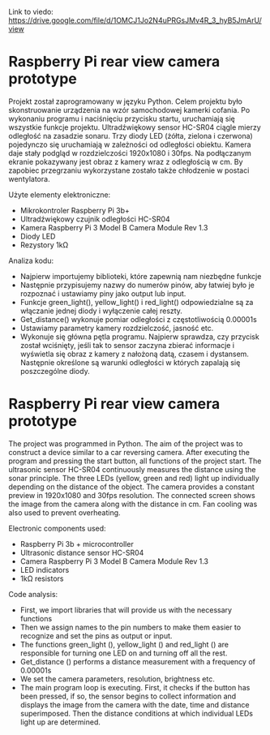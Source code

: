 Link to viedo: https://drive.google.com/file/d/1OMCJ1Jo2N4uPRGsJMv4R_3_hyB5JmArU/view


# Raspberry Pi rear view camera prototype
 Projekt został zaprogramowany w języku Python. Celem projektu było skonstruowanie urządzenia na wzór samochodowej kamerki cofania. Po wykonaniu programu i naciśnięciu przycisku startu, uruchamiają się wszystkie funkcje projektu. Ultradźwiękowy sensor HC-SR04 ciągle mierzy odległość na zasadzie sonaru. Trzy diody LED (żółta, zielona i czerwona) pojedynczo się uruchamiają w zależności od odległości obiektu. Kamera daje stały podgląd w rozdzielczości 1920x1080 i 30fps. Na podłączanym ekranie pokazywany jest obraz z kamery wraz z odległością w cm. By zapobiec przegrzaniu wykorzystane zostało także chłodzenie w postaci wentylatora.

Użyte elementy elektroniczne:
- Mikrokontroler Raspberry Pi 3b+
- Ultradźwiękowy czujnik odległości HC-SR04
- Kamera Raspberry Pi 3 Model B Camera Module Rev 1.3
- Diody LED
- Rezystory 1kΩ

Analiza kodu:
- Najpierw importujemy biblioteki, które zapewnią nam niezbędne funkcje
- Następnie przypisujemy nazwy do numerów pinów, aby łatwiej było je rozpoznać i ustawiamy piny jako output lub input.
- Funkcje green_light(), yellow_light() i red_light() odpowiedzialne są za włączanie jednej diody i wyłączenie całej reszty.
- Get_distance() wykonuje pomiar odległości z częstotliwością 0.00001s
- Ustawiamy parametry kamery rozdzielczość, jasność etc.
- Wykonuje się główna pętla programu. Najpierw sprawdza, czy przycisk został wciśnięty, jeśli tak to sensor zaczyna zbierać informacje i wyświetla się obraz z kamery z nałożoną datą, czasem i dystansem. Następnie określone są warunki odległości w których zapalają się poszczególne diody.

# Raspberry Pi rear view camera prototype
 The project was programmed in Python. The aim of the project was to construct a device similar to a car reversing camera. After executing the program and pressing the start button, all functions of the project start. The ultrasonic sensor HC-SR04 continuously measures the distance using the sonar principle. The three LEDs (yellow, green and red) light up individually depending on the distance of the object. The camera provides a constant preview in 1920x1080 and 30fps resolution. The connected screen shows the image from the camera along with the distance in cm. Fan cooling was also used to prevent overheating.

Electronic components used:
- Raspberry Pi 3b + microcontroller
- Ultrasonic distance sensor HC-SR04
- Camera Raspberry Pi 3 Model B Camera Module Rev 1.3
- LED indicators
- 1kΩ resistors

Code analysis:
- First, we import libraries that will provide us with the necessary functions
- Then we assign names to the pin numbers to make them easier to recognize and set the pins as output or input.
- The functions green_light (), yellow_light () and red_light () are responsible for turning one LED on and turning off all the rest.
- Get_distance () performs a distance measurement with a frequency of 0.00001s
- We set the camera parameters, resolution, brightness etc.
- The main program loop is executing. First, it checks if the button has been pressed, if so, the sensor begins to collect information and displays the image from the camera with the date, time and distance superimposed. Then the distance conditions at which individual LEDs light up are determined.
